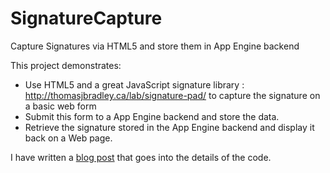 SignatureCapture
================

Capture Signatures via HTML5 and store them in App Engine backend

This project demonstrates:

 - Use HTML5 and a great JavaScript signature library : http://thomasjbradley.ca/lab/signature-pad/ to capture the signature on a basic web form
 - Submit this form to a App Engine backend and store the data.
 - Retrieve the signature stored in the App Engine backend and display it back on a Web page.

I have written a [blog post](http://rominirani.com/2013/12/02/html5-signature-storage-and-app-engine-app/) that goes into the details of the code. 
